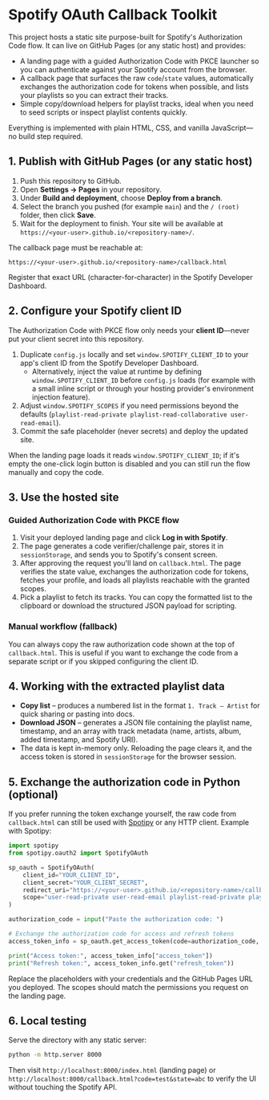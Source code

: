 # Spotify OAuth Callback Toolkit

This project hosts a static site purpose-built for Spotify&apos;s Authorization Code flow. It can live on GitHub Pages (or any static
host) and provides:

- A landing page with a guided Authorization Code with PKCE launcher so you can authenticate against your Spotify account from the
  browser.
- A callback page that surfaces the raw `code`/`state` values, automatically exchanges the authorization code for tokens when
  possible, and lists your playlists so you can extract their tracks.
- Simple copy/download helpers for playlist tracks, ideal when you need to seed scripts or inspect playlist contents quickly.

Everything is implemented with plain HTML, CSS, and vanilla JavaScript—no build step required.

## 1. Publish with GitHub Pages (or any static host)

1. Push this repository to GitHub.
2. Open **Settings → Pages** in your repository.
3. Under **Build and deployment**, choose **Deploy from a branch**.
4. Select the branch you pushed (for example `main`) and the `/ (root)` folder, then click **Save**.
5. Wait for the deployment to finish. Your site will be available at `https://<your-user>.github.io/<repository-name>/`.

The callback page must be reachable at:

```
https://<your-user>.github.io/<repository-name>/callback.html
```

Register that exact URL (character-for-character) in the Spotify Developer Dashboard.

## 2. Configure your Spotify client ID

The Authorization Code with PKCE flow only needs your **client ID**—never put your client secret into this repository.

1. Duplicate `config.js` locally and set `window.SPOTIFY_CLIENT_ID` to your app&apos;s client ID from the Spotify Developer Dashboard.
   - Alternatively, inject the value at runtime by defining `window.SPOTIFY_CLIENT_ID` before `config.js` loads (for example with a
     small inline script or through your hosting provider&apos;s environment injection feature).
2. Adjust `window.SPOTIFY_SCOPES` if you need permissions beyond the defaults (`playlist-read-private playlist-read-collaborative
   user-read-email`).
3. Commit the safe placeholder (never secrets) and deploy the updated site.

When the landing page loads it reads `window.SPOTIFY_CLIENT_ID`; if it&apos;s empty the one-click login button is disabled and you can
still run the flow manually and copy the code.

## 3. Use the hosted site

### Guided Authorization Code with PKCE flow

1. Visit your deployed landing page and click **Log in with Spotify**.
2. The page generates a code verifier/challenge pair, stores it in `sessionStorage`, and sends you to Spotify&apos;s consent screen.
3. After approving the request you&apos;ll land on `callback.html`. The page verifies the state value, exchanges the authorization code
   for tokens, fetches your profile, and loads all playlists reachable with the granted scopes.
4. Pick a playlist to fetch its tracks. You can copy the formatted list to the clipboard or download the structured JSON payload for
   scripting.

### Manual workflow (fallback)

You can always copy the raw authorization code shown at the top of `callback.html`. This is useful if you want to exchange the code
from a separate script or if you skipped configuring the client ID.

## 4. Working with the extracted playlist data

- **Copy list** – produces a numbered list in the format `1. Track — Artist` for quick sharing or pasting into docs.
- **Download JSON** – generates a JSON file containing the playlist name, timestamp, and an array with track metadata (name,
  artists, album, added timestamp, and Spotify URI).
- The data is kept in-memory only. Reloading the page clears it, and the access token is stored in `sessionStorage` for the browser
  session.

## 5. Exchange the authorization code in Python (optional)

If you prefer running the token exchange yourself, the raw code from `callback.html` can still be used with
[Spotipy](https://spotipy.readthedocs.io/) or any HTTP client. Example with Spotipy:

```python
import spotipy
from spotipy.oauth2 import SpotifyOAuth

sp_oauth = SpotifyOAuth(
    client_id="YOUR_CLIENT_ID",
    client_secret="YOUR_CLIENT_SECRET",
    redirect_uri="https://<your-user>.github.io/<repository-name>/callback.html",
    scope="user-read-private user-read-email playlist-read-private playlist-read-collaborative",
)

authorization_code = input("Paste the authorization code: ")

# Exchange the authorization code for access and refresh tokens
access_token_info = sp_oauth.get_access_token(code=authorization_code, check_cache=False)

print("Access token:", access_token_info["access_token"])
print("Refresh token:", access_token_info.get("refresh_token"))
```

Replace the placeholders with your credentials and the GitHub Pages URL you deployed. The scopes should match the permissions you
request on the landing page.

## 6. Local testing

Serve the directory with any static server:

```bash
python -m http.server 8000
```

Then visit `http://localhost:8000/index.html` (landing page) or `http://localhost:8000/callback.html?code=test&state=abc` to verify
the UI without touching the Spotify API.
